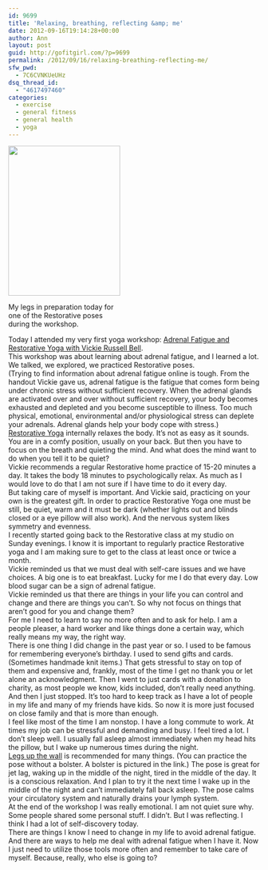 ```yaml
---
id: 9699
title: 'Relaxing, breathing, reflecting &amp; me'
date: 2012-09-16T19:14:28+00:00
author: Ann
layout: post
guid: http://gofitgirl.com/?p=9699
permalink: /2012/09/16/relaxing-breathing-reflecting-me/
sfw_pwd:
  - 7C6CVNKUeUHz
dsq_thread_id:
  - "4617497460"
categories:
  - exercise
  - general fitness
  - general health
  - yoga
---
```

<div id="attachment_9700" style="width: 234px" class="wp-caption alignleft">
  <a href="http://gofitgirl.com/?attachment_id=9700" rel="attachment wp-att-9700"><img class="size-medium wp-image-9700" title="restorative yoga" src="http://gofitgirl.com/wp-content/uploads/2012/09/restorative-yoga-e1347847719587-224x300.jpg" alt="" width="224" height="300" /></a>
  
  <p class="wp-caption-text">
    My legs in preparation today for one of the Restorative poses during the workshop.
  </p>
</div>

  
Today I attended my very first yoga workshop: [Adrenal Fatigue and Restorative Yoga with Vickie Russell Bell](http://namasteoakland.com/programs/workshops/adrenal-fatigue-and-restorative-yoga).  
This workshop was about learning about adrenal fatigue, and I learned a lot. We talked, we explored, we practiced Restorative poses.  
(Trying to find information about adrenal fatigue online is tough. From the handout Vickie gave us, adrenal fatigue is the fatigue that comes form being under chronic stress without sufficient recovery. When the adrenal glands are activated over and over without sufficient recovery, your body becomes exhausted and depleted and you become susceptible to illness. Too much physical, emotional, environmental and/or physiological stress can deplete your adrenals. Adrenal glands help your body cope with stress.)  
[Restorative Yoga](http://www.yogajournal.com/basics/991) internally relaxes the body. It&#8217;s not as easy as it sounds. You are in a comfy position, usually on your back. But then you have to focus on the breath and quieting the mind. And what does the mind want to do when you tell it to be quiet?  
Vickie recommends a regular Restorative home practice of 15-20 minutes a day. It takes the body 18 minutes to psychologically relax. As much as I would love to do that I am not sure if I have time to do it every day.  
But taking care of myself is important. And Vickie said, practicing on your own is the greatest gift. In order to practice Restorative Yoga one must be still, be quiet, warm and it must be dark (whether lights out and blinds closed or a eye pillow will also work). And the nervous system likes symmetry and evenness.  
I recently started going back to the Restorative class at my studio on Sunday evenings. I know it is important to regularly practice Restorative yoga and I am making sure to get to the class at least once or twice a month.  
Vickie reminded us that we must deal with self-care issues and we have choices. A big one is to eat breakfast. Lucky for me I do that every day. Low blood sugar can be a sign of adrenal fatigue.  
Vickie reminded us that there are things in your life you can control and change and there are things you can&#8217;t. So why not focus on things that aren&#8217;t good for you and change them?  
For me I need to learn to say no more often and to ask for help. I am a people pleaser, a hard worker and like things done a certain way, which really means my way, the right way.  
There is one thing I did change in the past year or so. I used to be famous for remembering everyone&#8217;s birthday. I used to send gifts and cards. (Sometimes handmade knit items.) That gets stressful to stay on top of them and expensive and, frankly, most of the time I get no thank you or let alone an acknowledgment. Then I went to just cards with a donation to charity, as most people we know, kids included, don&#8217;t really need anything. And then I just stopped. It&#8217;s too hard to keep track as I have a lot of people in my life and many of my friends have kids. So now it is more just focused on close family and that is more than enough.  
I feel like most of the time I am nonstop. I have a long commute to work. At times my job can be stressful and demanding and busy. I feel tired a lot. I don&#8217;t sleep well. I usually fall asleep almost immediately when my head hits the pillow, but I wake up numerous times during the night.  
[Legs up the wall](http://www.yogajournal.com/poses/690) is recommended for many things. (You can practice the pose without a bolster. A bolster is pictured in the link.) The pose is great for jet lag, waking up in the middle of the night, tired in the middle of the day. It is a conscious relaxation. And I plan to try it the next time I wake up in the middle of the night and can&#8217;t immediately fall back asleep. The pose calms your circulatory system and naturally drains your lymph system.  
At the end of the workshop I was really emotional. I am not quiet sure why. Some people shared some personal stuff. I didn&#8217;t. But I was reflecting. I think I had a lot of self-discovery today.  
There are things I know I need to change in my life to avoid adrenal fatigue. And there are ways to help me deal with adrenal fatigue when I have it. Now I just need to utilize those tools more often and remember to take care of myself. Because, really, who else is going to?